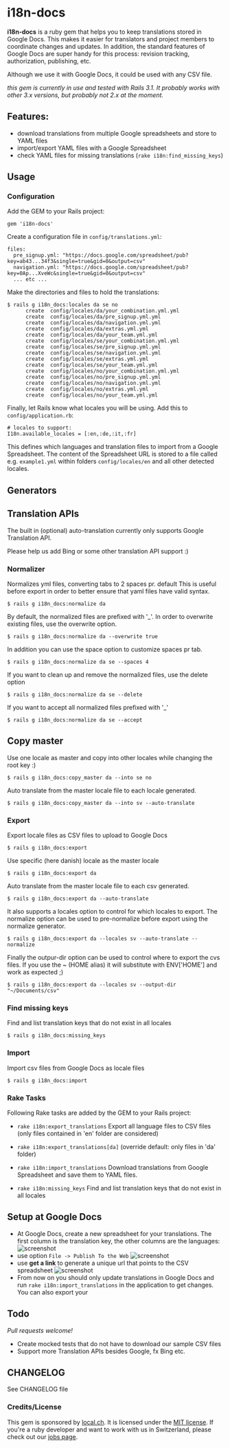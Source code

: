 # i18n-docs

**i18n-docs** is a ruby gem that helps you to keep translations stored in Google Docs. This makes it easier for translators and project members to coordinate changes and updates. In addition, the standard features of Google Docs are super handy for this process: revision tracking, authorization, publishing, etc. 

Although we use it with Google Docs, it could be used with any CSV file.

*this gem is currently in use and tested with Rails 3.1. It probably works with other 3.x versions, but probably not 2.x at the moment.*

## Features: 

* download translations from multiple Google spreadsheets and store to YAML files
* import/export YAML files with a Google Spreadsheet
* check YAML files for missing translations (`rake i18n:find_missing_keys`)

## Usage

### Configuration

Add the GEM to your Rails project:

    gem 'i18n-docs'

Create a configuration file in `config/translations.yml`:

    files:
      pre_signup.yml: "https://docs.google.com/spreadsheet/pub?key=ab43...34f3&single=true&gid=0&output=csv"
      navigation.yml: "https://docs.google.com/spreadsheet/pub?key=0Ap...XveWc&single=true&gid=0&output=csv"
      ... etc ...

Make the directories and files to hold the translations:

```
$ rails g i18n_docs:locales da se no
      create  config/locales/da/your_combination.yml.yml
      create  config/locales/da/pre_signup.yml.yml
      create  config/locales/da/navigation.yml.yml
      create  config/locales/da/extras.yml.yml
      create  config/locales/da/your_team.yml.yml
      create  config/locales/se/your_combination.yml.yml
      create  config/locales/se/pre_signup.yml.yml
      create  config/locales/se/navigation.yml.yml
      create  config/locales/se/extras.yml.yml
      create  config/locales/se/your_team.yml.yml
      create  config/locales/no/your_combination.yml.yml
      create  config/locales/no/pre_signup.yml.yml
      create  config/locales/no/navigation.yml.yml
      create  config/locales/no/extras.yml.yml
      create  config/locales/no/your_team.yml.yml
```
      
Finally, let Rails know what locales you will be using. Add this to `config/application.rb`:

    # locales to support:
    I18n.available_locales = [:en,:de,:it,:fr]

This defines which languages and translation files to import from a Google Spreadsheet. The content of the Spreadsheet URL is stored to a file called e.g. `example1.yml` within folders `config/locales/en` and all other detected locales.

## Generators

## Translation APIs

The built in (optional) auto-translation currently only supports Google Translation API.

Please help us add Bing or some other translation API support :)

### Normalizer

Normalizes yml files, converting tabs to 2 spaces pr. default
This is useful before export in order to better ensure that yaml files have valid syntax.

`$ rails g i18n_docs:normalize da`

By default, the normalized files are prefixed with '_'. In order to overwrite existing files, use the overwrite option.

`$ rails g i18n_docs:normalize da --overwrite true`

In addition you can use the space option to customize spaces pr tab.

`$ rails g i18n_docs:normalize da se --spaces 4`

If you want to clean up and remove the normalized files, use the delete option

`$ rails g i18n_docs:normalize da se --delete`

If you want to accept all normalized files prefixed with '_'

`$ rails g i18n_docs:normalize da se --accept`

## Copy master

Use one locale as master and copy into other locales while changing the root key :) 

`$ rails g i18n_docs:copy_master da --into se no`

Auto translate from the master locale file to each locale generated. 

`$ rails g i18n_docs:copy_master da --into sv --auto-translate`

### Export

Export locale files as CSV files to upload to Google Docs

`$ rails g i18n_docs:export`

Use specific (here danish) locale as the master locale

`$ rails g i18n_docs:export da`

Auto translate from the master locale file to each csv generated. 

`$ rails g i18n_docs:export da --auto-translate`

It also supports a locales option to control for which locales to export.
The normalize option can be used to pre-normalize before export using the normalize generator.

`$ rails g i18n_docs:export da --locales sv --auto-translate --normalize`

Finally the outpur-dir option can be used to control where to export the cvs files. If you use the ~ (HOME alias) it will substitute with ENV['HOME'] and work as expected ;)

`$ rails g i18n_docs:export da --locales sv --output-dir "~/Documents/csv"`

### Find missing keys

Find and list translation keys that do not exist in all locales

`$ rails g i18n_docs:missing_keys`

### Import

Import csv files from Google Docs as locale files

`$ rails g i18n_docs:import`

### Rake Tasks

Following Rake tasks are added by the GEM to your Rails project:

* `rake i18n:export_translations`
  Export all language files to CSV files (only files contained in 'en' folder are considered)
* `rake i18n:export_translations[da]` (override default: only files in 'da' folder)

* `rake i18n:import_translations`
  Download translations from Google Spreadsheet and save them to YAML files.
* `rake i18n:missing_keys`
  Find and list translation keys that do not exist in all locales


## Setup at Google Docs

* At Google Docs, create a new spreadsheet for your translations. The first column is the translation key, the other columns are the languages:
![screenshot](http://dl.dropbox.com/u/385855/Screenshots/bamr.png)
* use option `File -> Publish To the Web` 
![screenshot](http://dl.dropbox.com/u/385855/Screenshots/2-lp.png)
* use **get a link** to generate a unique url that points to the CSV spreadsheet
![screenshot](http://dl.dropbox.com/u/385855/Screenshots/oom_.png)
* From now on you should only update translations in Google Docs and run `rake i18n:import_translations` in the application to get changes. You can also export your 

## Todo

*Pull requests welcome!*

* Create mocked tests that do not have to download our sample CSV files
* Support more Translation APIs besides Google, fx Bing etc.

## CHANGELOG

See CHANGELOG file

### Credits/License

This gem is sponsored by [local.ch](http://www.local.ch/). It is licensed under the [MIT license](http://en.wikipedia.org/wiki/MIT_License). If you're a ruby developer and want to work with us in Switzerland, please check out our [jobs page](http://local-ch.github.com/).

